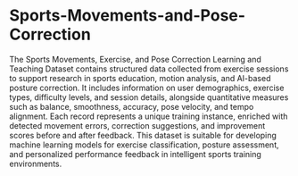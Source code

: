 # Sports-Movements-and-Pose-Correction

The Sports Movements, Exercise, and Pose Correction Learning and Teaching Dataset contains structured data collected from exercise sessions to support research in sports education, motion analysis, and AI-based posture correction. It includes information on user demographics, exercise types, difficulty levels, and session details, alongside quantitative measures such as balance, smoothness, accuracy, pose velocity, and tempo alignment. Each record represents a unique training instance, enriched with detected movement errors, correction suggestions, and improvement scores before and after feedback. This dataset is suitable for developing machine learning models for exercise classification, posture assessment, and personalized performance feedback in intelligent sports training environments.

